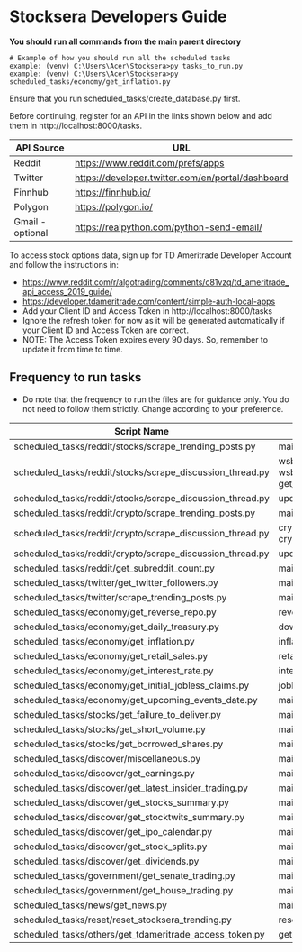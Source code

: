 # Stocksera Developers Guide

<b>You should run all commands from the main parent directory</b>
```
# Example of how you should run all the scheduled tasks
example: (venv) C:\Users\Acer\Stocksera>py tasks_to_run.py
example: (venv) C:\Users\Acer\Stocksera>py scheduled_tasks/economy/get_inflation.py
```

Ensure that you run scheduled_tasks/create_database.py first.
 
Before continuing, register for an API in the links shown below and add them in http://localhost:8000/tasks.

| API Source       | URL                                                |
|------------------|----------------------------------------------------|
| Reddit           | https://www.reddit.com/prefs/apps                  |
| Twitter          | https://developer.twitter.com/en/portal/dashboard  |
| Finnhub          | https://finnhub.io/                                |
| Polygon          | https://polygon.io/                                |
| Gmail -optional  | https://realpython.com/python-send-email/          |

To access stock options data, sign up for TD Ameritrade Developer Account and follow the instructions in: 
- https://www.reddit.com/r/algotrading/comments/c81vzq/td_ameritrade_api_access_2019_guide/
- https://developer.tdameritrade.com/content/simple-auth-local-apps
- Add your Client ID and Access Token in http://localhost:8000/tasks
- Ignore the refresh token for now as it will be generated automatically if your Client ID and Access Token are correct.
- NOTE: The Access Token expires every 90 days. So, remember to update it from time to time.

## Frequency to run tasks
- Do note that the frequency to run the files are for guidance only. You do not need to follow them strictly. Change according to your preference.

| Script Name                                               | Functions                               | Frequency   |
|-----------------------------------------------------------|-----------------------------------------|-------------|
| scheduled_tasks/reddit/stocks/scrape_trending_posts.py    | main()                                  | Daily (PM)  |
| scheduled_tasks/reddit/stocks/scrape_discussion_thread.py | wsb_live(), wsb_change(), get_mkt_cap() | 10 Mins     |
| scheduled_tasks/reddit/stocks/scrape_discussion_thread.py | update_hourly()                         | Hourly      |
| scheduled_tasks/reddit/crypto/scrape_trending_posts.py    | main()                                  | Daily (PM)  |
| scheduled_tasks/reddit/crypto/scrape_discussion_thread.py | crypto_live(), crypto_change()          | 10 Mins     |
| scheduled_tasks/reddit/crypto/scrape_discussion_thread.py | update_hourly()                         | Hourly      |
| scheduled_tasks/reddit/get_subreddit_count.py             | main()                                  | Daily (MH)  |
| scheduled_tasks/twitter/get_twitter_followers.py          | main()                                  | Daily       |
| scheduled_tasks/twitter/scrape_trending_posts.py          | main()                                  | Daily (MH)  |
| scheduled_tasks/economy/get_reverse_repo.py               | reverse_repo()                          | 1.30PM      |
| scheduled_tasks/economy/get_daily_treasury.py             | download_json()                         | 4.00PM      |
| scheduled_tasks/economy/get_inflation.py                  | inflation()                             | Monthly     |
| scheduled_tasks/economy/get_retail_sales.py               | retail_sales()                          | Monthly     |
| scheduled_tasks/economy/get_interest_rate.py              | interest_rate()                         | Monthly     |
| scheduled_tasks/economy/get_initial_jobless_claims.py     | jobless_claims()                        | Weekly      |
| scheduled_tasks/economy/get_upcoming_events_date.py       | main()                                  | 6.00PM      |
| scheduled_tasks/stocks/get_failure_to_deliver.py          | main()                                  | 2 Weeks     |
| scheduled_tasks/stocks/get_short_volume.py                | main()                                  | 6.00PM      | 
| scheduled_tasks/stocks/get_borrowed_shares.py             | main()                                  | 10 Mins     |
| scheduled_tasks/discover/miscellaneous.py                 | main()                                  | Daily (AH)  |
| scheduled_tasks/discover/get_earnings.py                  | main()                                  | Daily (AH)  |
| scheduled_tasks/discover/get_latest_insider_trading.py    | main()                                  | 2 Hours     |
| scheduled_tasks/discover/get_stocks_summary.py            | main()                                  | 10 Mins     |
| scheduled_tasks/discover/get_stocktwits_summary.py        | main()                                  | Hourly      |
| scheduled_tasks/discover/get_ipo_calendar.py              | main()                                  | Daily (AH)  |
| scheduled_tasks/discover/get_stock_splits.py              | main()                                  | Daily (AH)  |
| scheduled_tasks/discover/get_dividends.py                 | main()                                  | Daily (AH)  |
| scheduled_tasks/government/get_senate_trading.py          | main()                                  | Daily (AH)  |
| scheduled_tasks/government/get_house_trading.py           | main()                                  | Daily (AH)  |
| scheduled_tasks/news/get_news.py                          | main()                                  | 10 Mins     |
| scheduled_tasks/reset/reset_stocksera_trending.py         | reset_trending_db()                     | 30 Mins     |
| scheduled_tasks/others/get_tdameritrade_access_token.py   | get_access_token()                      | 30 Mins     |